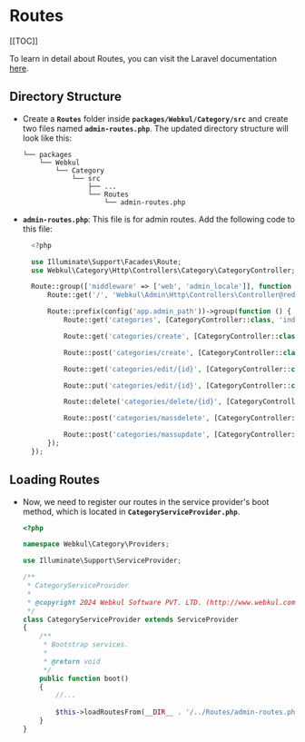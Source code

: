 # Routes

[[TOC]]

To learn in detail about Routes, you can visit the Laravel documentation [here](https://laravel.com/docs/10.x/routing).

## Directory Structure

- Create a **`Routes`** folder inside **`packages/Webkul/Category/src`** and create two files named **`admin-routes.php`**. The updated directory structure will look like this:

    ```
    └── packages
        └── Webkul
            └── Category
                └── src
                    ├── ...
                    └── Routes
                        └── admin-routes.php
    ```

- **`admin-routes.php`**: This file is for admin routes. Add the following code to this file:

  ```php
    <?php

    use Illuminate\Support\Facades\Route;
    use Webkul\Category\Http\Controllers\Category\CategoryController;

    Route::group(['middleware' => ['web', 'admin_locale']], function () {
        Route::get('/', 'Webkul\Admin\Http\Controllers\Controller@redirectToLogin')->name('krayin.home');

        Route::prefix(config('app.admin_path'))->group(function () {
            Route::get('categories', [CategoryController::class, 'index'])->name('admin.categories.index');

            Route::get('categories/create', [CategoryController::class, 'create'])->name('admin.categories.create');

            Route::post('categories/create', [CategoryController::class, 'store'])->name('admin.categories.store');

            Route::get('categories/edit/{id}', [CategoryController::class, 'edit'])->name('admin.categories.edit');

            Route::put('categories/edit/{id}', [CategoryController::class, 'update'])->name('admin.categories.update');

            Route::delete('categories/delete/{id}', [CategoryController::class, 'destroy'])->name('admin.categories.delete');

            Route::post('categories/massdelete', [CategoryController::class, 'massDestroy'])->name('admin.categories.massdelete');

            Route::post('categories/massupdate', [CategoryController::class, 'massUpdate'])->name('admin.categories.massupdate');
        });
    });

  ```

## Loading Routes

- Now, we need to register our routes in the service provider's boot method, which is located in **`CategoryServiceProvider.php`**.

  ```php
  <?php

  namespace Webkul\Category\Providers;

  use Illuminate\Support\ServiceProvider;

  /**
   * CategoryServiceProvider
   *
   * @copyright 2024 Webkul Software PVT. LTD. (http://www.webkul.com)
   */
  class CategoryServiceProvider extends ServiceProvider
  {
      /**
       * Bootstrap services.
       *
       * @return void
       */
      public function boot()
      {
          //... 
          
          $this->loadRoutesFrom(__DIR__ . '/../Routes/admin-routes.php');
      }
  }
  ```